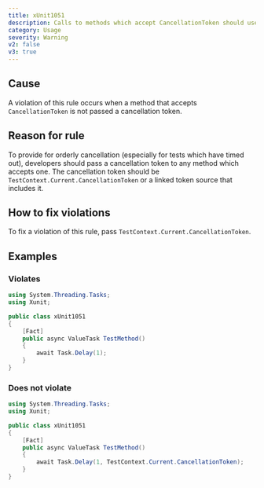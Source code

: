```yaml
---
title: xUnit1051
description: Calls to methods which accept CancellationToken should use TestContext.Current.CancellationToken
category: Usage
severity: Warning
v2: false
v3: true
---
```


## Cause

A violation of this rule occurs when a method that accepts `CancellationToken` is not passed a cancellation token.

## Reason for rule

To provide for orderly cancellation (especially for tests which have timed out), developers should pass a cancellation
token to any method which accepts one. The cancellation token should be `TestContext.Current.CancellationToken` or a
linked token source that includes it.

## How to fix violations

To fix a violation of this rule, pass `TestContext.Current.CancellationToken`.

## Examples

### Violates

```csharp
using System.Threading.Tasks;
using Xunit;

public class xUnit1051
{
    [Fact]
    public async ValueTask TestMethod()
    {
        await Task.Delay(1);
    }
}
```

### Does not violate

```csharp
using System.Threading.Tasks;
using Xunit;

public class xUnit1051
{
    [Fact]
    public async ValueTask TestMethod()
    {
        await Task.Delay(1, TestContext.Current.CancellationToken);
    }
}
```
